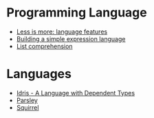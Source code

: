 Programming Language
====================
* [Less is more: language features](http://blog.ploeh.dk/2015/04/13/less-is-more-language-features/)
* [Building a simple expression language](https://code.mixpanel.com/2015/02/24/building-a-simple-expression-language/)
* [List comprehension](http://en.wikipedia.org/w/index.php?title=List_comprehension&printable=yes)

# Languages
* [Idris - A Language with Dependent Types](http://www.idris-lang.org/)
* [Parsley](https://github.com/fizx/parsley/wiki)
* [Squirrel](http://squirrel-lang.org/)
